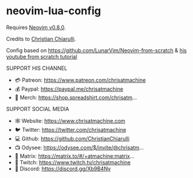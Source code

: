 # neovim-lua-config

Requires [Neovim v0.8.0](https://github.com/neovim/neovim/releases).

Credits to [Christian Chiarulli](https://github.com/ChristianChiarulli).

Config based on https://github.com/LunarVim/Neovim-from-scratch & [his youtube from scratch tutorial](https://www.youtube.com/watch?v=ctH-a-1eUME&list=PLhoH5vyxr6Qq41NFL4GvhFp-WLd5xzIzZ&index=1)

SUPPORT HIS CHANNEL
- 💳 Patreon: https://www.patreon.com/chrisatmachine
- 💰 Paypal: https://paypal.me/chrisatmachine
- 👕 Merch: https://shop.spreadshirt.com/chrisatm...

SUPPORT SOCIAL MEDIA
- 🕸️ Website: https://www.chrisatmachine.com
- 🐦 Twitter: https://twitter.com/chrisatmachine
- 💻 Github: https://github.com/ChristianChiarulli
- 📺 Odysee: https://odysee.com/$/invite/@chrisatm...
- 💬 Matrix: https://matrix.to/#/+atmachine:matrix...
- 📡 Twitch: https://www.twitch.tv/chrisatmachine
- 🔌 Discord: https://discord.gg/Xb9B4Ny
